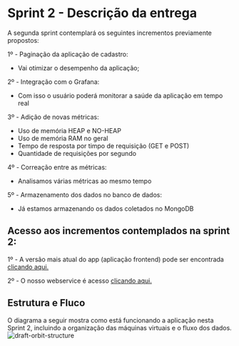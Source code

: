 # Sprint 2 - Descrição da entrega

A segunda sprint contemplará os seguintes incrementos previamente propostos:

1º - Paginação da aplicação de cadastro: 
- Vai otimizar o desempenho da aplicação;


2º - Integração com o Grafana:
- Com isso o usuário poderá monitorar a saúde da aplicação em tempo real

3º - Adição de novas métricas:
- Uso de memória HEAP e NO-HEAP
- Uso de memória RAM no geral
- Tempo de resposta por timpo de requisição (GET e POST)
- Quantidade de requisições por segundo

4º - Correação entre as métricas:
- Analisamos várias métricas ao mesmo tempo

5º - Armazenamento dos dados no banco de dados:
- Já estamos armazenando os dados coletados no MongoDB


## Acesso aos incrementos contemplados na sprint 2:

1º - A versão mais atual do app (aplicação frontend) pode ser encontrada [clicando aqui.](https://github.com/Orbit-API/orbit-web)

2º - O nosso webservice é acesso [clicando aqui.](https://github.com/Orbit-API/orbit-webservice)

## Estrutura e Fluco
O diagrama a seguir mostra como está funcionando a aplicação nesta Sprint 2, incluindo a organização das máquinas virtuais e o fluxo dos dados.
![draft-orbit-structure](https://user-images.githubusercontent.com/56441318/168480728-c159fdfd-d398-4e37-b236-97e93dce8496.png)
